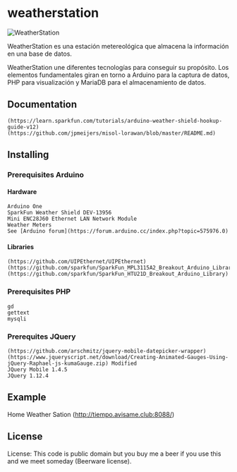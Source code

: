 # weatherstation

![WeatherStation](https://raw.githubusercontent.com/sergiotas/weatherstation/master/www/weatherstation.png)

WeatherStation es una estación metereológica que almacena la información en una base de datos. 

WeatherStation une diferentes tecnologías para conseguir su propósito. Los elementos fundamentales giran en torno a Arduino para la captura de datos, PHP para visualización y MariaDB para el almacenamiento de datos.

## Documentation

	(https://learn.sparkfun.com/tutorials/arduino-weather-shield-hookup-guide-v12)
	(https://github.com/jpmeijers/misol-lorawan/blob/master/README.md)

## Installing

### Prerequisites Arduino 
#### Hardware
	Arduino One 
	SparkFun Weather Shield DEV-13956
	Mini ENC28J60 Ethernet LAN Network Module
	Weather Meters
	See [Arduino forum](https://forum.arduino.cc/index.php?topic=575976.0)
	
#### Libraries
	(https://github.com/UIPEthernet/UIPEthernet)
	(https://github.com/sparkfun/SparkFun_MPL3115A2_Breakout_Arduino_Library)
	(https://github.com/sparkfun/SparkFun_HTU21D_Breakout_Arduino_Library)

### Prerequisites PHP
	gd 
	gettext
	mysqli

### Prerequites JQuery
	(https://github.com/arschmitz/jquery-mobile-datepicker-wrapper)
	(https://www.jqueryscript.net/download/Creating-Animated-Gauges-Using-jQuery-Raphael-js-kumaGauge.zip) Modified
	JQuery Mobile 1.4.5
	JQuery 1.12.4
	
## Example

Home Weather Sation (http://tiempo.avisame.club:8088/)

## License

 License: This code is public domain but you buy me a beer if you use this and we meet someday (Beerware license).

